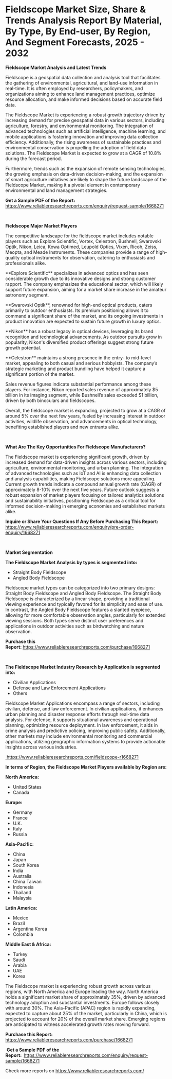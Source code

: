 <p><h1>Fieldscope Market Size, Share & Trends Analysis Report By Material, By Type, By End-user, By Region, And Segment Forecasts, 2025 - 2032</h1></p><p><strong>Fieldscope Market Analysis and Latest Trends</strong></p>
<p><p>Fieldscope is a geospatial data collection and analysis tool that facilitates the gathering of environmental, agricultural, and land-use information in real-time. It is often employed by researchers, policymakers, and organizations aiming to enhance land management practices, optimize resource allocation, and make informed decisions based on accurate field data. </p><p>The Fieldscope Market is experiencing a robust growth trajectory driven by increasing demand for precise geospatial data in various sectors, including agriculture, forestry, and environmental monitoring. The integration of advanced technologies such as artificial intelligence, machine learning, and mobile applications is fostering innovation and improving data collection efficiency. Additionally, the rising awareness of sustainable practices and environmental conservation is propelling the adoption of field data solutions. The Fieldscope Market is expected to grow at a CAGR of 10.8% during the forecast period. </p><p>Furthermore, trends such as the expansion of remote sensing technologies, the growing emphasis on data-driven decision-making, and the expansion of smart agriculture initiatives are likely to shape the future landscape of the Fieldscope Market, making it a pivotal element in contemporary environmental and land management strategies.</p></p>
<p><strong>Get a Sample PDF of the Report:&nbsp;</strong> <a href="https://www.reliableresearchreports.com/enquiry/request-sample/1668271?utm_campaign=2098&utm_medium=2&utm_source=Github&utm_content=ia&utm_term=06032025&utm_id=fieldscope">https://www.reliableresearchreports.com/enquiry/request-sample/1668271</a></p>
<p>&nbsp;</p>
<p><strong>Fieldscope Major Market Players</strong></p>
<p><p>The competitive landscape for the fieldscope market includes notable players such as Explore Scientific, Vortex, Celestron, Bushnell, Swarovski Optik, Nikon, Leica, Kowa Optimed, Leupold Optics, Vixen, Ricoh, Zeiss, Meopta, and Meade Instruments. These companies provide a range of high-quality optical instruments for observation, catering to enthusiasts and professionals alike.</p><p>**Explore Scientific** specializes in advanced optics and has seen considerable growth due to its innovative designs and strong customer rapport. The company emphasizes the educational sector, which will likely support future expansion, aiming for a market share increase in the amateur astronomy segment.</p><p>**Swarovski Optik**, renowned for high-end optical products, caters primarily to outdoor enthusiasts. Its premium positioning allows it to command a significant share of the market, and its ongoing investments in product innovation are expected to sustain future growth in luxury optics.</p><p>**Nikon** has a robust legacy in optical devices, leveraging its brand recognition and technological advancements. As outdoor pursuits grow in popularity, Nikon's diversified product offerings suggest strong future growth potential.</p><p>**Celestron** maintains a strong presence in the entry- to mid-level market, appealing to both casual and serious hobbyists. The company’s strategic marketing and product bundling have helped it capture a significant portion of the market.</p><p>Sales revenue figures indicate substantial performance among these players. For instance, Nikon reported sales revenue of approximately $5 billion in its imaging segment, while Bushnell’s sales exceeded $1 billion, driven by both binoculars and fieldscopes.</p><p>Overall, the fieldscope market is expanding, projected to grow at a CAGR of around 5% over the next few years, fueled by increasing interest in outdoor activities, wildlife observation, and advancements in optical technology, benefiting established players and new entrants alike.</p></p>
<p>&nbsp;</p>
<p><strong>What Are The Key Opportunities For Fieldscope Manufacturers?</strong></p>
<p><p>The Fieldscope market is experiencing significant growth, driven by increased demand for data-driven insights across various sectors, including agriculture, environmental monitoring, and urban planning. The integration of advanced technologies such as IoT and AI is enhancing data collection and analysis capabilities, making Fieldscope solutions more appealing. Current growth trends indicate a compound annual growth rate (CAGR) of approximately 8-10% over the next five years. Future outlook suggests a robust expansion of market players focusing on tailored analytics solutions and sustainability initiatives, positioning Fieldscope as a critical tool for informed decision-making in emerging economies and established markets alike.</p></p>
<p><strong>Inquire or Share Your Questions If Any Before Purchasing This Report:</strong> <a href="https://www.reliableresearchreports.com/enquiry/pre-order-enquiry/1668271?utm_campaign=2098&utm_medium=2&utm_source=Github&utm_content=ia&utm_term=06032025&utm_id=fieldscope">https://www.reliableresearchreports.com/enquiry/pre-order-enquiry/1668271</a></p>
<p>&nbsp;</p>
<p><strong>Market Segmentation</strong></p>
<p><strong>The Fieldscope Market Analysis by types is segmented into:</strong></p>
<p><ul><li>Straight Body Fieldscope</li><li>Angled Body Fieldscope</li></ul></p>
<p><p>Fieldscope market types can be categorized into two primary designs: Straight Body Fieldscope and Angled Body Fieldscope. The Straight Body Fieldscope is characterized by a linear shape, providing a traditional viewing experience and typically favored for its simplicity and ease of use. In contrast, the Angled Body Fieldscope features a slanted eyepiece, allowing for more comfortable observation angles, particularly for extended viewing sessions. Both types serve distinct user preferences and applications in outdoor activities such as birdwatching and nature observation.</p></p>
<p><strong>Purchase this Report:&nbsp;</strong><a href="https://www.reliableresearchreports.com/purchase/1668271?utm_campaign=2098&utm_medium=2&utm_source=Github&utm_content=ia&utm_term=06032025&utm_id=fieldscope">https://www.reliableresearchreports.com/purchase/1668271</a></p>
<p>&nbsp;</p>
<p><strong>The Fieldscope Market Industry Research by Application is segmented into:</strong></p>
<p><ul><li>Civilian Applications</li><li>Defense and Law Enforcement Applications</li><li>Others</li></ul></p>
<p><p>Fieldscope Market Applications encompass a range of sectors, including civilian, defense, and law enforcement. In civilian applications, it enhances urban planning and disaster response efforts through real-time data analysis. For defense, it supports situational awareness and operational planning, optimizing resource deployment. In law enforcement, it aids in crime analysis and predictive policing, improving public safety. Additionally, other markets may include environmental monitoring and commercial applications, utilizing geographic information systems to provide actionable insights across various industries.</p></p>
<p><a href="https://www.reliableresearchreports.com/fieldscope-r1668271?utm_campaign=2098&utm_medium=2&utm_source=Github&utm_content=ia&utm_term=06032025&utm_id=fieldscope">&nbsp;https://www.reliableresearchreports.com/fieldscope-r1668271</a></p>
<p><strong>In terms of Region, the Fieldscope Market Players available by Region are:</strong></p>
<p>
    <p> <strong> North America: </strong>
        <ul>
            <li>United States</li>
            <li>Canada</li>
        </ul>
        </p> 
    <p> <strong> Europe: </strong>
        <ul>
            <li>Germany</li>
            <li>France</li>
            <li>U.K.</li>
            <li>Italy</li>
            <li>Russia</li>
        </ul>
        </p> 
    <p> <strong> Asia-Pacific: </strong>
        <ul>
            <li>China</li>
            <li>Japan</li>
            <li>South Korea</li>
            <li>India</li>
            <li>Australia</li>
            <li>China Taiwan</li>
            <li>Indonesia</li>
            <li>Thailand</li>
            <li>Malaysia</li>
        </ul>
        </p> 
    <p> <strong> Latin America: </strong>
        <ul>
            <li>Mexico</li>
            <li>Brazil</li>
            <li>Argentina Korea</li>
            <li>Colombia</li>
        </ul>
        </p> 
    <p> <strong> Middle East & Africa: </strong>
        <ul>
            <li>Turkey</li>
            <li>Saudi</li>
            <li>Arabia</li>
            <li>UAE</li>
            <li>Korea</li>
        </ul>
    </p>
    </p>
<p><p>The Fieldscope market is experiencing robust growth across various regions, with North America and Europe leading the way. North America holds a significant market share of approximately 35%, driven by advanced technology adoption and substantial investments. Europe follows closely with around 30%. The Asia-Pacific (APAC) region is rapidly expanding, expected to capture about 25% of the market, particularly in China, which is projected to account for 20% of the overall market share. Emerging regions are anticipated to witness accelerated growth rates moving forward.</p></p>
<p><strong>Purchase this Report: </strong><a href="https://www.reliableresearchreports.com/purchase/1668271?utm_campaign=2098&utm_medium=2&utm_source=Github&utm_content=ia&utm_term=06032025&utm_id=fieldscope">https://www.reliableresearchreports.com/purchase/1668271</a></p>
<p>&nbsp;<strong>Get a Sample PDF of the Report:&nbsp;&nbsp;</strong><a href="https://www.reliableresearchreports.com/enquiry/request-sample/1668271?utm_campaign=2098&utm_medium=2&utm_source=Github&utm_content=ia&utm_term=06032025&utm_id=fieldscope">https://www.reliableresearchreports.com/enquiry/request-sample/1668271</a></p>
<p><strong></strong></p>
<p>Check more reports on <a href="https://www.reliableresearchreports.com/?utm_campaign=2098&utm_medium=2&utm_source=Github&utm_content=ia&utm_term=06032025&utm_id=fieldscope">https://www.reliableresearchreports.com/</a></p>
